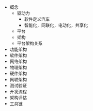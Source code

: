 - 概念
	- 驱动力
		- 软件定义汽车
		- 智能化，网联化，电动化，共享化
	- 平台
	- 架构
	- 平台架构关系
- 功能架构
- 软件架构
- 网络架构
- 物理架构
- 硬件架构
- 网联架构
- 测试验证
- 开发流程
- 架构评估
- 工具链